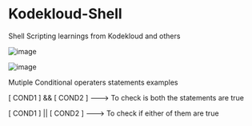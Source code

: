 # Kodekloud-Shell
Shell Scripting learnings from Kodekloud and others


![image](https://github.com/SantoshKrishh/Kodekloud-Shell/assets/34834076/9bbcee86-d47f-4c1d-a25f-71d9c01bd187)

![image](https://github.com/SantoshKrishh/Kodekloud-Shell/assets/34834076/853dffec-72fd-4fc6-ac02-2cb2c0f1b7fd)


Mutiple Conditional operaters statements examples  

[ COND1 ] && [ COND2 ]  ---> To check is both the statements are true

[ COND1 ] || [ COND2 ]  ---> To check if either of them are true
